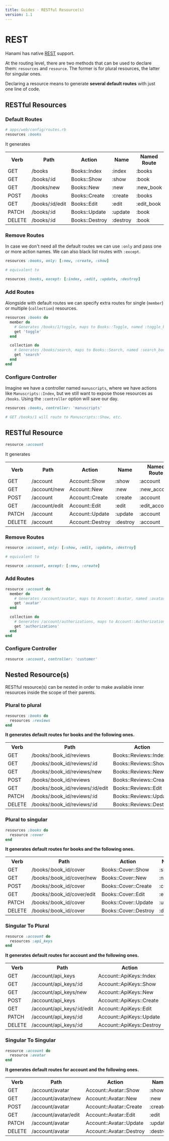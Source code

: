 ```yaml
---
title: Guides - RESTful Resource(s)
version: 1.1
---
```


# REST

Hanami has native [REST](http://en.wikipedia.org/wiki/Representational_state_transfer) support.

At the routing level, there are two methods that can be used to declare them: `resources` and `resource`.
The former is for plural resources, the latter for singular ones.

Declaring a resource means to generate **several default routes** with just one line of code.

## RESTful Resources

### Default Routes

```ruby
# apps/web/config/routes.rb
resources :books
```

It generates

<table class="table table-bordered table-striped">
  <tr>
    <th>Verb</th>
    <th>Path</th>
    <th>Action</th>
    <th>Name</th>
    <th>Named Route</th>
  </tr>
  <tr>
    <td>GET</td>
    <td>/books</td>
    <td>Books::Index</td>
    <td>:index</td>
    <td>:books</td>
  </tr>
  <tr>
    <td>GET</td>
    <td>/books/:id</td>
    <td>Books::Show</td>
    <td>:show</td>
    <td>:book</td>
  </tr>
  <tr>
    <td>GET</td>
    <td>/books/new</td>
    <td>Books::New</td>
    <td>:new</td>
    <td>:new_book</td>
  </tr>
  <tr>
    <td>POST</td>
    <td>/books</td>
    <td>Books::Create</td>
    <td>:create</td>
    <td>:books</td>
  </tr>
  <tr>
    <td>GET</td>
    <td>/books/:id/edit</td>
    <td>Books::Edit</td>
    <td>:edit</td>
    <td>:edit_book</td>
  </tr>
  <tr>
    <td>PATCH</td>
    <td>/books/:id</td>
    <td>Books::Update</td>
    <td>:update</td>
    <td>:book</td>
  </tr>
  <tr>
    <td>DELETE</td>
    <td>/books/:id</td>
    <td>Books::Destroy</td>
    <td>:destroy</td>
    <td>:book</td>
  </tr>
</table>

### Remove Routes

In case we don't need all the default routes we can use `:only` and pass one or more action names.
We can also black list routes with `:except`.

```ruby
resources :books, only: [:new, :create, :show]

# equivalent to

resources :books, except: [:index, :edit, :update, :destroy]
```

### Add Routes

Alongside with default routes we can specify extra routes for single (`member`) or multiple (`collection`) resources.

```ruby
resources :books do
  member do
    # Generates /books/1/toggle, maps to Books::Toggle, named :toggle_book
    get 'toggle'
  end

  collection do
    # Generates /books/search, maps to Books::Search, named :search_books
    get 'search'
  end
end
```

### Configure Controller

Imagine we have a controller named `manuscripts`, where we have actions like `Manuscripts::Index`, but we still want to expose those resources as `/books`.
Using the `:controller` option will save our day.

```ruby
resources :books, controller: 'manuscripts'

# GET /books/1 will route to Manuscripts::Show, etc.
```

## RESTful Resource

```ruby
resource :account
```

It generates

<table class="table table-bordered table-striped">
  <tr>
    <th>Verb</th>
    <th>Path</th>
    <th>Action</th>
    <th>Name</th>
    <th>Named Route</th>
  </tr>
  <tr>
    <td>GET</td>
    <td>/account</td>
    <td>Account::Show</td>
    <td>:show</td>
    <td>:account</td>
  </tr>
  <tr>
    <td>GET</td>
    <td>/account/new</td>
    <td>Account::New</td>
    <td>:new</td>
    <td>:new_account</td>
  </tr>
  <tr>
    <td>POST</td>
    <td>/account</td>
    <td>Account::Create</td>
    <td>:create</td>
    <td>:account</td>
  </tr>
  <tr>
    <td>GET</td>
    <td>/account/edit</td>
    <td>Account::Edit</td>
    <td>:edit</td>
    <td>:edit_account</td>
  </tr>
  <tr>
    <td>PATCH</td>
    <td>/account</td>
    <td>Account::Update</td>
    <td>:update</td>
    <td>:account</td>
  </tr>
  <tr>
    <td>DELETE</td>
    <td>/account</td>
    <td>Account::Destroy</td>
    <td>:destroy</td>
    <td>:account</td>
  </tr>
</table>

### Remove Routes

```ruby
resource :account, only: [:show, :edit, :update, :destroy]

# equivalent to

resource :account, except: [:new, :create]
```

### Add Routes

```ruby
resource :account do
  member do
    # Generates /account/avatar, maps to Account::Avatar, named :avatar_account
    get 'avatar'
  end

  collection do
    # Generates /account/authorizations, maps to Account::Authorizations, named :authorizations_account
    get 'authorizations'
  end
end
```

### Configure Controller

```ruby
resource :account, controller: 'customer'
```

## Nested Resource(s)

RESTful resource(s) can be nested in order to make available inner resources inside the scope of their parents.

### Plural to plural

```ruby
resources :books do
  resources :reviews
end
```

**It generates default routes for books and the following ones.**

<table class="table table-bordered table-striped">
  <tr>
    <th>Verb</th>
    <th>Path</th>
    <th>Action</th>
    <th>Name</th>
    <th>Named Route</th>
  </tr>
  <tr>
    <td>GET</td>
    <td>/books/:book_id/reviews</td>
    <td>Books::Reviews::Index</td>
    <td>:index</td>
    <td>:book_reviews</td>
  </tr>
  <tr>
    <td>GET</td>
    <td>/books/:book_id/reviews/:id</td>
    <td>Books::Reviews::Show</td>
    <td>:show</td>
    <td>:book_review</td>
  </tr>
  <tr>
    <td>GET</td>
    <td>/books/:book_id/reviews/new</td>
    <td>Books::Reviews::New</td>
    <td>:new</td>
    <td>:new_book_review</td>
  </tr>
  <tr>
    <td>POST</td>
    <td>/books/:book_id/reviews</td>
    <td>Books::Reviews::Create</td>
    <td>:create</td>
    <td>:book_reviews</td>
  </tr>
  <tr>
    <td>GET</td>
    <td>/books/:book_id/reviews/:id/edit</td>
    <td>Books::Reviews::Edit</td>
    <td>:edit</td>
    <td>:edit_book_review</td>
  </tr>
  <tr>
    <td>PATCH</td>
    <td>/books/:book_id/reviews/:id</td>
    <td>Books::Reviews::Update</td>
    <td>:update</td>
    <td>:book_review</td>
  </tr>
  <tr>
    <td>DELETE</td>
    <td>/books/:book_id/reviews/:id</td>
    <td>Books::Reviews::Destroy</td>
    <td>:destroy</td>
    <td>:book_review</td>
  </tr>
</table>

### Plural to singular

```ruby
resources :books do
  resource :cover
end
```

**It generates default routes for books and the following ones.**

<table class="table table-bordered table-striped">
  <tr>
    <th>Verb</th>
    <th>Path</th>
    <th>Action</th>
    <th>Name</th>
    <th>Named Route</th>
  </tr>
  <tr>
    <td>GET</td>
    <td>/books/:book_id/cover</td>
    <td>Books::Cover::Show</td>
    <td>:show</td>
    <td>:book_cover</td>
  </tr>
  <tr>
    <td>GET</td>
    <td>/books/:book_id/cover/new</td>
    <td>Books::Cover::New</td>
    <td>:new</td>
    <td>:new_book_cover</td>
  </tr>
  <tr>
    <td>POST</td>
    <td>/books/:book_id/cover</td>
    <td>Books::Cover::Create</td>
    <td>:create</td>
    <td>:book_cover</td>
  </tr>
  <tr>
    <td>GET</td>
    <td>/books/:book_id/cover/edit</td>
    <td>Books::Cover::Edit</td>
    <td>:edit</td>
    <td>:edit_book_cover</td>
  </tr>
  <tr>
    <td>PATCH</td>
    <td>/books/:book_id/cover</td>
    <td>Books::Cover::Update</td>
    <td>:update</td>
    <td>:book_cover</td>
  </tr>
  <tr>
    <td>DELETE</td>
    <td>/books/:book_id/cover</td>
    <td>Books::Cover::Destroy</td>
    <td>:destroy</td>
    <td>:book_cover</td>
  </tr>
</table>

### Singular To Plural

```ruby
resource :account do
  resources :api_keys
end
```

**It generates default routes for account and the following ones.**

<table class="table table-bordered table-striped">
  <tr>
    <th>Verb</th>
    <th>Path</th>
    <th>Action</th>
    <th>Name</th>
    <th>Named Route</th>
  </tr>
  <tr>
    <td>GET</td>
    <td>/account/api_keys</td>
    <td>Account::ApiKeys::Index</td>
    <td>:index</td>
    <td>:account_api_keys</td>
  </tr>
  <tr>
    <td>GET</td>
    <td>/account/api_keys/:id</td>
    <td>Account::ApiKeys::Show</td>
    <td>:show</td>
    <td>:account_api_key</td>
  </tr>
  <tr>
    <td>GET</td>
    <td>/account/api_keys/new</td>
    <td>Account::ApiKeys::New</td>
    <td>:new</td>
    <td>:new_account_api_key</td>
  </tr>
  <tr>
    <td>POST</td>
    <td>/account/api_keys</td>
    <td>Account::ApiKeys::Create</td>
    <td>:create</td>
    <td>:account_api_keys</td>
  </tr>
  <tr>
    <td>GET</td>
    <td>/account/api_keys/:id/edit</td>
    <td>Account::ApiKeys::Edit</td>
    <td>:edit</td>
    <td>:edit_account_api_key</td>
  </tr>
  <tr>
    <td>PATCH</td>
    <td>/account/api_keys/:id</td>
    <td>Account::ApiKeys::Update</td>
    <td>:update</td>
    <td>:account_api_key</td>
  </tr>
  <tr>
    <td>DELETE</td>
    <td>/account/api_keys/:id</td>
    <td>Account::ApiKeys::Destroy</td>
    <td>:destroy</td>
    <td>:account_api_key</td>
  </tr>
</table>

### Singular To Singular

```ruby
resource :account do
  resource :avatar
end
```

**It generates default routes for account and the following ones.**

<table class="table table-bordered table-striped">
  <tr>
    <th>Verb</th>
    <th>Path</th>
    <th>Action</th>
    <th>Name</th>
    <th>Named Route</th>
  </tr>
  <tr>
    <td>GET</td>
    <td>/account/avatar</td>
    <td>Account::Avatar::Show</td>
    <td>:show</td>
    <td>:account_avatar</td>
  </tr>
  <tr>
    <td>GET</td>
    <td>/account/avatar/new</td>
    <td>Account::Avatar::New</td>
    <td>:new</td>
    <td>:new_account_avatar</td>
  </tr>
  <tr>
    <td>POST</td>
    <td>/account/avatar</td>
    <td>Account::Avatar::Create</td>
    <td>:create</td>
    <td>:account_avatar</td>
  </tr>
  <tr>
    <td>GET</td>
    <td>/account/avatar/edit</td>
    <td>Account::Avatar::Edit</td>
    <td>:edit</td>
    <td>:edit_account_avatar</td>
  </tr>
  <tr>
    <td>PATCH</td>
    <td>/account/avatar</td>
    <td>Account::Avatar::Update</td>
    <td>:update</td>
    <td>:account_avatar</td>
  </tr>
  <tr>
    <td>DELETE</td>
    <td>/account/avatar</td>
    <td>Account::Avatar::Destroy</td>
    <td>:destroy</td>
    <td>:account_avatar</td>
  </tr>
</table>

